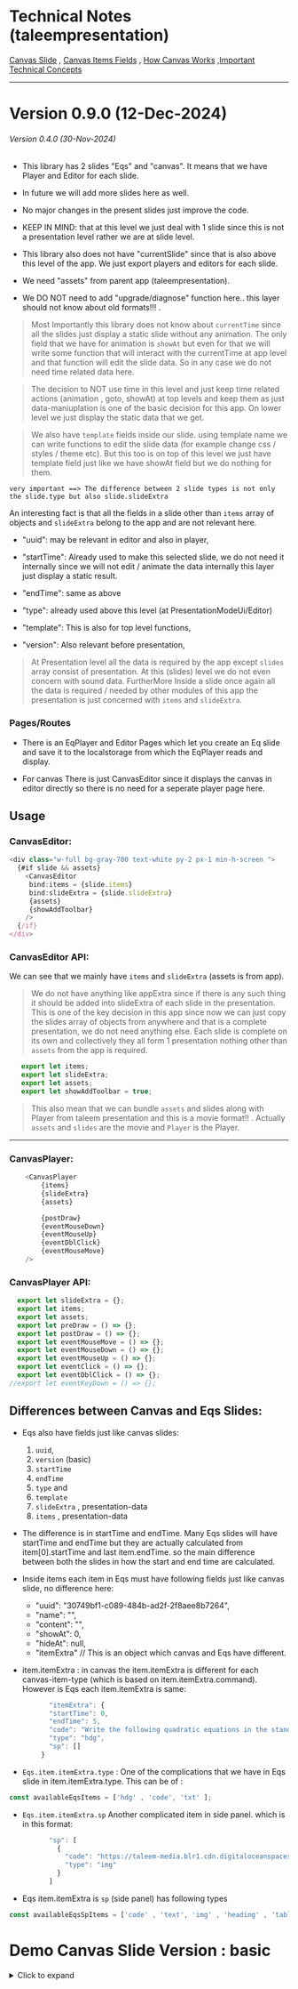# Technical Notes (taleempresentation) 


 [Canvas Slide](./notes/canvas.md) , [Canvas Items Fields](./notes/canvas-items-fields.md) , [How Canvas Works](./notes/how-canvas-works.md) ,[Important Technical Concepts](./notes/important-technical-concepts.md) 


<hr/>

# Version 0.9.0 (12-Dec-2024)
###### Version 0.4.0 (30-Nov-2024)

- This library has 2 slides "Eqs" and "canvas". It means that we have Player and Editor for each slide.

- In future we will add more slides here as well.

- No major changes in the present slides just improve the code.

- KEEP IN MIND: that at this level we just deal with 1 slide since this is not a presentation level rather we are at slide level.

- This library also does not have "currentSlide" since that is also above this level of the app. We just export players and editors for each slide.

- We need "assets" from parent app (taleempresentation).

- We DO NOT  need to add "upgrade/diagnose" function here.. this layer should not know about old formats!!! .

> Most Importantly this library does not know about `currentTime` since all the slides just display a static slide without any animation. The only field that we have for animation is `showAt` but even for that we will write some function that will interact with the currentTime at app level and that function will edit the slide data. So in any case we do not need time related data here. 

> The decision to NOT use time in this level and just keep time related actions (animation , goto, showAt) at top levels and keep them as just data-maniuplation is one of the basic decision for this app. On lower level we just display the static data that we get.

> We also have `template` fields inside our slide. using template name we can write functions to edit the slide data (for example change css / styles / theme etc). But this too is on top of this level we just have template field just like we have showAt field but we do nothing for them. 

`very important ==> The difference between 2 slide types is not only the slide.type but also slide.slideExtra`

An interesting fact is that all the fields in a slide other than `items` array of objects and `slideExtra` belong to the app and are not relevant here.
 

  - "uuid": may be relevant in editor and also in player,

  - "startTime": Already used to make this selected slide, we do not need it internally since we will not edit / animate the data internally this layer just display a static result.
  
  - "endTime": same as above
  
  - "type": already used above this level (at PresentationModeUi/Editor)
  
  - "template": This is also for top level functions,
  
  - "version": Also relevant before presentation,

> At Presentation level all the data is required by the app except `slides` array consist of presentation. At this (slides) level we do not even concern with sound data. FurtherMore Inside a slide once again all the data is required / needed by other modules of this app the presentation is just concerned with `items` and `slideExtra`.  


### Pages/Routes

- There is an EqPlayer and Editor Pages which let you create an Eq slide and save it to the localstorage from which the EqPlayer reads and display.

- For canvas There is just CanvasEditor since it displays the canvas in editor directly so there is no need for a seperate player page here.


## Usage

### CanvasEditor:

```javascript
<div class="w-full bg-gray-700 text-white py-2 px-1 min-h-screen ">
  {#if slide && assets}
    <CanvasEditor
     bind:items = {slide.items}
     bind:slideExtra = {slide.slideExtra}
     {assets}
     {showAddToolbar}
    />
  {/if}
</div>
```

### CanvasEditor API:
We can see that we mainly have `items` and `slideExtra` (assets is from app). 

> We do not have anything like appExtra since if there is any such thing it should be added into slideExtra of each slide in the presentation. This is one of the key decision in this app since now we can just copy the slides array of objects from anywhere and that is a complete presentation, we do not need anything else. Each slide is complete on its own and collectively they all form 1 presentation nothing other than `assets` from the app is required. 


```javascript
   export let items;
   export let slideExtra;
   export let assets;
   export let showAddToolbar = true;
```
> This also mean that we can bundle `assets` and slides along with Player from taleem presentation and this is a movie format!! . Actually `assets` and `slides` are the movie and `Player` is the Player.    
---


### CanvasPlayer:

```javascript
    <CanvasPlayer
        {items}
        {slideExtra}
        {assets}

        {postDraw}
        {eventMouseDown}
        {eventMouseUp}
        {eventDblClick}
        {eventMouseMove}
    />
```

### CanvasPlayer API:

```javascript
  export let slideExtra = {};
  export let items;
  export let assets;
  export let preDraw = () => {};   
  export let postDraw = () => {};  
  export let eventMouseMove = () => {};
  export let eventMouseDown = () => {};
  export let eventMouseUp = () => {};  
  export let eventClick = () => {};  
  export let eventDblClick = () => {};  
//export let eventKeyDown = () => {}; 

```

## Differences between Canvas and Eqs Slides:

  - Eqs also have fields just like canvas slides:
      1.  `uuid`, 
      1.  `version`  (basic)
      1.  `startTime`
      1.  `endTime`
      1.  `type` and 
      1.  `template` 
      1.  `slideExtra` , presentation-data
      1.  `items` , presentation-data

  - The difference is in startTime and endTime. Many Eqs slides will have startTime and endTime but they are actually calculated from item[0].startTime and last item.endTime. so the main difference between both the slides in how the start and end time are calculated.

  - Inside items each item in Eqs must have following fields just like canvas slide, no difference here:
      - "uuid": "30749bf1-c089-484b-ad2f-2f8aee8b7264",
      - "name": "",
      - "content": "",
      - "showAt": 0,
      - "hideAt": null,
      - "itemExtra"  // This is an object which canvas and Eqs have different.
 

 -  item.itemExtra : in canvas the item.itemExtra is different for each canvas-item-type (which is based on item.itemExtra.command). However is Eqs each item.itemExtra is same:

```javascript 
          "itemExtra": {
          "startTime": 0,
          "endTime": 5,
          "code": "Write the following quadratic equations in the standard form and point out pure quadratic equations.",
          "type": "hdg",
          "sp": []
        }
```
 - `Eqs.item.itemExtra.type` : One of the  complications that we have in Eqs slide in item.itemExtra.type. This can be of :

```javascript
const availableEqsItems = ['hdg' , 'code', 'txt' ];
```

- `Eqs.item.itemExtra.sp` Another complicated item in  side panel.  which is in this format:

```javascript
          "sp": [
            {
              "code": "https://taleem-media.blr1.cdn.digitaloceanspaces.com/bucket/baloons.png",
              "type": "img"
            }
          ]
```
- Eqs item.itemExtra is `sp` (side panel) has following types
```javascript
const availableEqsSpItems = ['code' , 'text', 'img' , 'heading' , 'table' , 'tableCode' ];
```



# Demo Canvas Slide Version : basic

<details>
 <summary>Click to expand</summary>

```javascript
export const Slide = {
  "uuid": '30749bf1-c089-484b-ad2f-2f8a2e8be264',
  "startTime": 0,
  "endTime": 3,
  "type": "canvas",
  "template": "",
  "items": [
    {
      "uuid": "30749bf1-c089-484b-ad2f-2f8aee8b7264",
      "name": "",
      "content": "",
      "showAt": 0,
      "hideAt": null,
      "extra": {},
      "arr": [],
      "itemExtra": {
        "text": "Angle",
        "x": 370.59096022764874,
        "y": 226.5951707685791,
        "fontSize": 26,
        "fontFamily": "Arial",
        "font": "20px Arial",
        "translate": true,
        "command": "text",
        "name": "text_89057708",
        "color": "#8ea3e1",
        "showAt": 0,
        "globalAlpha": 1,
        "gap": 0,
        "dash": 0,
        "shadowOffsetX": 0,
        "shadowOffsetY": 0,
        "shadowColor": "gray",
        "shadowBlur": 0
      }
    },
    {
      "uuid": "30749bf1-c089-484b-ad2f-2f8aee8b7264",
      "name": "",
      "content": "",
      "showAt": 0,
      "hideAt": null,
      "extra": {},
      "arr": [],
      "itemExtra": {
        "text": "Sprite",
        "x": 633.1811263318112,
        "y": 227.65402670675005,
        "fontSize": 26,
        "fontFamily": "Arial",
        "font": "20px Arial",
        "translate": true,
        "command": "text",
        "name": "text_89057708",
        "color": "#8ea3e1",
        "showAt": 0,
        "globalAlpha": 1,
        "gap": 0,
        "dash": 0,
        "shadowOffsetX": 0,
        "shadowOffsetY": 0,
        "shadowColor": "gray",
        "shadowBlur": 0
      }
    },
    {
      "uuid": "30749bf1-c089-484b-ad2f-2f8aee8b7264",
      "name": "",
      "content": "",
      "showAt": 0,
      "hideAt": null,
      "itemExtra": {
        "text": "Pie Chart",
        "x": 761.2997154390841,
        "y": 325.0687730184756,
        "fontSize": 26,
        "fontFamily": "Arial",
        "font": "20px Arial",
        "translate": true,
        "command": "text",
        "name": "text_89057708",
        "color": "#8ea3e1",
        "showAt": 0,
        "globalAlpha": 1,
        "gap": 0,
        "dash": 0,
        "shadowOffsetX": 0,
        "shadowOffsetY": 0,
        "shadowColor": "gray",
        "shadowBlur": 0
      }
    },
    {
      "uuid": "30749bf1-c089-484b-ad2f-2f8aee8b7264",
      "name": "",
      "content": "",
      "showAt": 0,
      "hideAt": null,
      "extra": {},
      "arr": [],
      "itemExtra": {
        "text": "Image",
        "x": 869.3005095625704,
        "y": 153.5341110347849,
        "fontSize": 26,
        "fontFamily": "Arial",
        "font": "20px Arial",
        "translate": true,
        "command": "text",
        "name": "text_89057708",
        "color": "#8ea3e1",
        "showAt": 0,
        "globalAlpha": 1,
        "gap": 0,
        "dash": 0,
        "shadowOffsetX": 0,
        "shadowOffsetY": 0,
        "shadowColor": "gray",
        "shadowBlur": 0
      }
    },
    {
      "uuid": "30749bf1-c089-484b-ad2f-2f8aee8b7264",
      "name": "",
      "content": "",
      "showAt": 0,
      "hideAt": null,
      "extra": {},
      "arr": [],
      "itemExtra": {
        "text": "Ray",
        "x": 677.6520415591291,
        "y": 136.59241602405,
        "fontSize": 26,
        "fontFamily": "Arial",
        "font": "20px Arial",
        "translate": true,
        "command": "text",
        "name": "text_89057708",
        "color": "#8ea3e1",
        "showAt": 0,
        "globalAlpha": 1,
        "gap": 0,
        "dash": 0,
        "shadowOffsetX": 0,
        "shadowOffsetY": 0,
        "shadowColor": "gray",
        "shadowBlur": 0
      }
    },
    {
      "uuid": "30749bf1-c089-484b-ad2f-2f8aee8b7264",
      "name": "",
      "content": "",
      "showAt": 0,
      "hideAt": null,
      "extra": {},
      "arr": [],
      "itemExtra": {
        "text": "Triangle",
        "x": 494.474224075177,
        "y": 157.76953478746861,
        "fontSize": 26,
        "fontFamily": "Arial",
        "font": "20px Arial",
        "translate": true,
        "command": "text",
        "name": "text_89057708",
        "color": "#8ea3e1",
        "showAt": 0,
        "globalAlpha": 1,
        "gap": 0,
        "dash": 0,
        "shadowOffsetX": 0,
        "shadowOffsetY": 0,
        "shadowColor": "gray",
        "shadowBlur": 0
      }
    },
    {
      "uuid": "30749bf1-c089-484b-ad2f-2f8aee8b7264",
      "name": "",
      "content": "",
      "showAt": 0,
      "hideAt": null,
      "extra": {},
      "arr": [],
      "itemExtra": {
        "text": "List",
        "x": 368.4732975977765,
        "y": 154.59296697295582,
        "fontSize": 26,
        "fontFamily": "Arial",
        "font": "20px Arial",
        "translate": true,
        "command": "text",
        "name": "text_89057708",
        "color": "#8ea3e1",
        "showAt": 0,
        "globalAlpha": 1,
        "gap": 0,
        "dash": 0,
        "shadowOffsetX": 0,
        "shadowOffsetY": 0,
        "shadowColor": "gray",
        "shadowBlur": 0
      }
    },
    {
      "uuid": "30749bf1-c089-484b-ad2f-2f8aee8b7264",
      "name": "",
      "content": "",
      "showAt": 0,
      "hideAt": null,
      "extra": {},
      "arr": [],
      "itemExtra": {
        "text": "Ellipse",
        "x": 271.06081662365165,
        "y": 153.5341110347849,
        "fontSize": 26,
        "fontFamily": "Arial",
        "font": "20px Arial",
        "translate": true,
        "command": "text",
        "name": "text_89057708",
        "color": "#8ea3e1",
        "showAt": 0,
        "globalAlpha": 1,
        "gap": 0,
        "dash": 0,
        "shadowOffsetX": 0,
        "shadowOffsetY": 0,
        "shadowColor": "gray",
        "shadowBlur": 0
      }
    },
    {
      "uuid": "30749bf1-c089-484b-ad2f-2f8aee8b7264",
      "name": "",
      "content": "",
      "showAt": 0,
      "hideAt": null,
      "extra": {},
      "arr": [],
      "itemExtra": {
        "text": "12 Items",
        "x": 23.294288928595062,
        "y": 163.06381447832328,
        "fontSize": 42,
        "fontFamily": "Arial",
        "font": "20px Arial",
        "translate": true,
        "command": "text",
        "name": "text_89057708",
        "color": "#05f515",
        "showAt": 0,
        "globalAlpha": 1,
        "gap": 0,
        "dash": 0,
        "shadowOffsetX": 0,
        "shadowOffsetY": 0,
        "shadowColor": "gray",
        "shadowBlur": 0
      }
    },
    {
      "uuid": "30749bf1-c089-484b-ad2f-2f8aee8b7264",
      "name": "",
      "content": "",
      "showAt": 0,
      "hideAt": null,
      "extra": {},
      "arr": [],
      "itemExtra": {
        "text": "Circle",
        "x": 180.00132353914367,
        "y": 145.06326352941747,
        "fontSize": 26,
        "fontFamily": "Arial",
        "font": "20px Arial",
        "translate": true,
        "command": "text",
        "name": "text_89057708",
        "color": "#8ea3e1",
        "showAt": 0,
        "globalAlpha": 1,
        "gap": 0,
        "dash": 0,
        "shadowOffsetX": 0,
        "shadowOffsetY": 0,
        "shadowColor": "gray",
        "shadowBlur": 0
      }
    },
    {
      "uuid": "dc3f3fc9-c2e2-442a-8272-04d4721ac852",
      "name": "",
      "content": "",
      "showAt": 0,
      "hideAt": null,
      "extra": {},
      "arr": [],
      "itemExtra": {
        "x": 891.8880285884455,
        "y": 272.4763631421796,
        "radius": 52.35259082787377,
        "data": "\n      [\n        { \"title\": \"A\", \"percent\": 30, \"color\": \"red\" },\n        { \"title\": \"B\", \"percent\": 50, \"color\": \"blue\" },\n        { \"title\": \"C\", \"percent\": 20, \"color\": \"green\" }\n    ]\n      ",
        "translate": true,
        "command": "piechart",
        "name": "piechart_14499530",
        "color": "red",
        "showAt": 0,
        "globalAlpha": 1,
        "gap": 0,
        "dash": 0,
        "shadowOffsetX": 0,
        "shadowOffsetY": 0,
        "shadowColor": "gray",
        "shadowBlur": 0
      }
    },
    {
      "uuid": "a30ca6a2-0254-407f-87eb-4ffab8904bc7",
      "name": "",
      "content": "",
      "showAt": 0,
      "hideAt": null,
      "extra": {},
      "arr": [],
      "itemExtra": {
        "src": "/system_images/gen/wood.jpg",
        "image": {},
        "x": 847.0650519489114,
        "y": 45.53080534135,
        "ext": "jpg",
        "width": 114.2346634901727,
        "height": 85.64355867753954,
        "translate": true,
        "command": "image",
        "name": "image_78288369",
        "color": "black",
        "showAt": 0,
        "globalAlpha": 1,
        "gap": 0,
        "dash": 0,
        "shadowOffsetX": 0,
        "shadowOffsetY": 0,
        "shadowColor": "gray",
        "shadowBlur": 0
      }
    },
    {
      "uuid": "bff2f61c-7813-49de-898b-60ef365a96e1",
      "name": "",
      "content": "",
      "showAt": 0,
      "hideAt": null,
      "extra": {},
      "arr": [],
      "itemExtra": {
        "spriteId": "000",
        "sheet": "people",
        "sheetItem": "mom_kids_study",
        "x": 478.59175435113497,
        "y": 206.4769079433314,
        "width": 0.5,
        "height": 0.5,
        "translate": true,
        "command": "sprite",
        "name": "sprite_11528768",
        "color": "red",
        "showAt": 0,
        "globalAlpha": 1,
        "gap": 0,
        "dash": 0,
        "shadowOffsetX": 0,
        "shadowOffsetY": 0,
        "shadowColor": "gray",
        "shadowBlur": 0
      }
    },
    {
      "uuid": "93ce9816-7f78-4518-8819-1b936019bca3",
      "name": "",
      "content": "",
      "showAt": 0,
      "hideAt": null,
      "extra": {},
      "arr": [],
      "itemExtra": {
        "x": 392.8849844484151,
        "y": 290.1842810991942,
        "radius": 25,
        "ticks": 3,
        "startAngle": -90,
        "endAngle": 0,
        "lineWidth": 1,
        "showOrigin": true,
        "translate": true,
        "command": "angleSymbol",
        "name": "angleSymbol_86359930",
        "color": "red",
        "showAt": 0,
        "globalAlpha": 1,
        "gap": 0,
        "dash": 0,
        "shadowOffsetX": 0,
        "shadowOffsetY": 0,
        "shadowColor": "gray",
        "shadowBlur": 0
      }
    },
    {
      "uuid": "25df0067-7bb2-418e-9442-7ae007b3c0a1",
      "name": "",
      "content": "",
      "showAt": 0,
      "hideAt": null,
      "extra": {},
      "arr": [],
      "itemExtra": {
        "x": 228.7075640262061,
        "y": 259.41970485187795,
        "label": "a dot!",
        "dot_width": 40.706108133148064,
        "text_color": "yellowbezier",
        "text_size": 42.00055094890581,
        "fill": true,
        "translate": true,
        "command": "dot",
        "name": "dot_76707079",
        "color": "red",
        "showAt": 0,
        "globalAlpha": 1,
        "gap": 0,
        "dash": 0,
        "shadowOffsetX": 0,
        "shadowOffsetY": 0,
        "shadowColor": "gray",
        "shadowBlur": 0
      }
    },
    {
      "uuid": "301a2707-2e7c-443e-b96d-0847c02b24be",
      "name": "",
      "content": "",
      "showAt": 0,
      "hideAt": null,
      "extra": {},
      "arr": [],
      "itemExtra": {
        "text": "This is Icon",
        "x": 19.058963668850506,
        "y": 211.77118763418608,
        "fontSize": 28,
        "iconSize": 100,
        "fontFamily": "Arial",
        "icon": "🔬",
        "showBg": false,
        "iconOnTop": true,
        "iconErrorX": 0,
        "iconErrorY": 0,
        "bgColor": "gray",
        "translate": true,
        "command": "icon",
        "name": "icon_38640173",
        "color": "red",
        "showAt": 0,
        "globalAlpha": 1,
        "gap": 0,
        "dash": 0,
        "shadowOffsetX": 0,
        "shadowOffsetY": 0,
        "shadowColor": "gray",
        "shadowBlur": 0
      }
    },
    {
      "uuid": "ea39ae4e-d1ed-495d-8a19-573f1c62c4ae",
      "name": "",
      "content": "",
      "showAt": 0,
      "hideAt": null,
      "extra": {},
      "arr": [],
      "itemExtra": {
        "x0": 631.063463701939,
        "y0": 37.059957835982566,
        "x1": 817.5302759579113,
        "y1": 139.64521152425746,
        "lineWidth": 2,
        "arrowWidth": 8,
        "arrowHeight": 12,
        "startArrow": true,
        "endArrow": true,
        "translate": true,
        "command": "ray",
        "name": "ray_19481478",
        "color": "#48df11",
        "showAt": 0,
        "globalAlpha": 1,
        "gap": 0,
        "dash": 0,
        "shadowOffsetX": 0,
        "shadowOffsetY": 0,
        "shadowColor": "gray",
        "shadowBlur": 0
      }
    },
    {
      "uuid": "31e22482-d22d-4358-9a63-a8729af67ae3",
      "name": "",
      "content": "",
      "showAt": 0,
      "hideAt": null,
      "extra": {},
      "arr": [],
      "itemExtra": {
        "x1": 507.4151280524122,
        "y1": 34.9422459596407,
        "x2": 457.4151280524122,
        "y2": 134.94224595964076,
        "x3": 607.415128052412,
        "y3": 134.94224595964076,
        "lineWidth": 2,
        "filled": false,
        "translate": true,
        "command": "triangle",
        "name": "triangle_40270346",
        "color": "#f0e80a",
        "showAt": 0,
        "globalAlpha": 1,
        "gap": 0,
        "dash": 0,
        "shadowOffsetX": 0,
        "shadowOffsetY": 0,
        "shadowColor": "gray",
        "shadowBlur": 0
      }
    },
    {
      "uuid": "78ec0e9c-79f1-4da0-8a31-0e0e34f5e42b",
      "name": "",
      "content": "",
      "showAt": 0,
      "hideAt": null,
      "extra": {},
      "arr": [],
      "itemExtra": {
        "text": "Hello \n Hello \n Hello",
        "x": 360.00264707828734,
        "y": 55.06050878488838,
        "font": "20px Arial",
        "fontSize": 20,
        "fontFamily": "Arial",
        "lineHeightOffset": 10,
        "xOffset": 10,
        "translate": true,
        "command": "para",
        "name": "para_96606413",
        "color": "red",
        "showAt": 0,
        "globalAlpha": 1,
        "gap": 0,
        "dash": 0,
        "shadowOffsetX": 0,
        "shadowOffsetY": 0,
        "shadowColor": "gray",
        "shadowBlur": 0
      }
    },
    {
      "uuid": "572281bd-debf-45db-8a3f-147b5d8e1393",
      "name": "",
      "content": "",
      "showAt": 0,
      "hideAt": null,
      "extra": {},
      "arr": [],
      "itemExtra": {
        "x": 296.472768182119,
        "y": 90.00275474452908,
        "radiusX": 26.70571107140495,
        "radiusY": 51.29262684413715,
        "rotation": 0,
        "startAngle": 0,
        "endAngle": 360,
        "lineWidth": 1,
        "fill": true,
        "translate": true,
        "command": "ellipse",
        "name": "ellipse_89791816",
        "color": "#13be55",
        "showAt": 0,
        "globalAlpha": 1,
        "gap": 0,
        "dash": 0,
        "shadowOffsetX": 0,
        "shadowOffsetY": 0,
        "shadowColor": "gray",
        "shadowBlur": 0
      }
    },
    {
      "uuid": "5c91fd68-1f05-4115-9e79-e7b24e9c8e0b",
      "name": "",
      "content": "",
      "showAt": 0,
      "hideAt": null,
      "extra": {},
      "arr": [],
      "itemExtra": {
        "x": 209.64860035735558,
        "y": 87.88504286818723,
        "radius": 37.52895241876786,
        "startAngle": 0,
        "endAngle": 360,
        "fill": true,
        "lineWidth": 1,
        "translate": true,
        "command": "circle",
        "name": "circle_10076923",
        "color": "#2a26f2",
        "showAt": 0,
        "globalAlpha": 1,
        "gap": 0,
        "dash": 0,
        "shadowOffsetX": 0,
        "shadowOffsetY": 0,
        "shadowColor": "gray",
        "shadowBlur": 0
      }
    },
    {
      "uuid": "c4ca44f3-3c48-41dc-89a8-867bb9285736",
      "name": "",
      "content": "",
      "showAt": 0,
      "hideAt": null,
      "extra": {},
      "arr": [],
      "itemExtra": {
        "x": 33.882602077956456,
        "y": 28.58911033061512,
        "width": 100,
        "height": 100,
        "filled": true,
        "lineWidth": 1,
        "translate": true,
        "command": "rect",
        "name": "rect_00846561",
        "color": "red",
        "showAt": 0,
        "globalAlpha": 1,
        "gap": 0,
        "dash": 0,
        "shadowOffsetX": 0,
        "shadowOffsetY": 0,
        "shadowColor": "gray",
        "shadowBlur": 0
      }
    }
  ],
  "slideExtra": {
    "backgroundColor": "#044810",
    "canvasWidth": 1000,
    "canvasHeight": 360,
    "cellHeight": 25,
    "cellWidth": 25,
    "bgImg": "system_images/bg_images/black_mat.jpg",
    "bgGlobalAlpha": 1,
    "xFactor": 0,
    "yFactor": 0,
    "showGrid": false,
    "gridLineWidth": 1,
    "gridLineColor": "gray"
  },
  "_id": {
    "$oid": "666191b205ea063f6d27b88d"
  }
}
```

</detail>




## License
MIT © Bilal Tariq